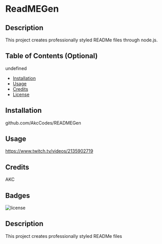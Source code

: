 # ReadMEGen

## Description

This project creates professionally styled READMe files through node.js.

## Table of Contents (Optional)

undefined

- [Installation](#installation)
- [Usage](#usage)
- [Credits](#credits)
- [License](#license)

## Installation

github.com/AkcCodes/READMEGen

## Usage

https://www.twitch.tv/videos/2135902719

## Credits

AKC

## Badges

![license](https://img.shields.io/badge/License-MIT-blue.svg)
## Description

This project creates professionally styled READMe files

